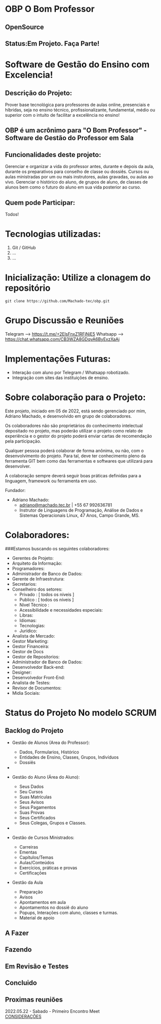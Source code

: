 # OBP O Bom Professor 
## OpenSource 
## Status:Em Projeto. Faça Parte!

# Software de Gestão do Ensino com Excelencia! 

## Descrição do Projeto: 
Prover base tecnológica para professores de aulas online, presenciais e híbridas, seja no ensino técnico, profissionalizante, fundamental, médio ou superior com o intuito de facilitar a excelência no ensino! 

## OBP é um acrônimo para "O Bom Professor" - Software de Gestão do Professor em Sala

## Funcionalidades deste projeto: 

Gerenciar e organizar a vida do professor antes, durante e depois da aula, durante os preparativos para conselho de classe ou dossiês. Cursos ou aulas ministradas por um ou mais instrutores, aulas gravadas, ou aulas ao vivo. Gerenciar o histórico do aluno, de grupos de aluno, de classes de alunos bem como o futuro do aluno em sua vida posterior ao curso.

## Quem pode Participar:
Todos! 

# Tecnologias utilizadas:

1. Git / GitHub
2. ...
3. ...


# Inicialização: Utilize a clonagem do repositório

    git clone https://github.com/Machado-tec/obp.git

# Grupo Discussão e Reuniões

  Telegram --> https://t.me/+2ElsFnxZ1RFjNjE5
  Whatsapp --> https://chat.whatsapp.com/CB3WZA8GDqvA6ByExzXaAj


# Implementações Futuras:

- Interação com aluno por Telegram / Whatsapp robotizado. 
- Integração com sites das instituições de ensino.
  
# Sobre colaboração para o Projeto: 

Este projeto, iniciado em 05 de 2022, está sendo gerenciado por mim, Adriano Machado, e desenvolvido em grupo de colaboradores. 

Os colaboradores não são proprietários do conhecimento intelectual depositado no projeto, mas poderão utilizar o projeto como relato de experiência e o gestor do projeto poderá enviar cartas de recomendação pela participação.     

Qualquer pessoa poderá colaborar de forma anônima, ou não, com o desenvolvimento do projeto. Para tal, deve ter conhecimento pleno da ferramenta GIT bem como das ferramentas e softwares que utilizará para desenvolver. 
    
A colaboração sempre deverá seguir boas práticas definidas para a linguagem, framework ou ferramenta em uso. 

Fundador: 
- Adriano Machado: 
  - adriano@machado.tec.br | +55 67 992636781
  - Instrutor de Linguagens de Programação, Análise de Dados e Sistemas Operacionais Linux, 47 Anos, Campo Grande, MS. 


# Colaboradores: 

###Estamos buscando os seguintes colaboradores:
- Gerentes de Projeto:
- Arquiteto da Informação:
- Programadores:
- Administrador de Banco de Dados:
- Gerente de Infraestrutura:
- Secretarios:
- Conselheiro dos setores:
  - Privado : [ todos os níveis ]
  - Publico : [ todos os níveis ]
  - Nível Técnico :
  - Acessibilidade e necessidades especiais: 
  - Libras: 
  - Idiomas: 
  - Tecnologias: 
  - Jurídico:
- Analista de Mercado: 
- Gestor Marketing:
- Gestor Financeira: 
- Gestor de Docs 
- Gestor de Repositorios: 
- Administrador de Banco de Dados: 
- Desenvolvedor Back-end:
- Designer: 
- Desenvolvedor Front-End:
- Analista de Testes:
- Revisor de Documentos: 
- Midia Sociais: 


# Status do Projeto No modelo SCRUM

## Backlog do Projeto

- Gestão de Alunos (Area do Professor):
  - Dados, Formularios, Histórico
  - Entidades de Ensino, Classes, Grupos, Indivíduos
  - Dossiês 
- 
- Gestão do Aluno (Área do Aluno):
  - Seus Dados
  - Seu Cursos
  - Suas Matrículas
  - Seus Avisos
  - Seus Pagamentos
  - Suas Provas 
  - Seus Certificados
  - Seus Colegas, Grupos e Classes. 
- 
- Gestão de Cursos Ministrados:
  - Carreiras
  - Ementas
  - Capítulos/Temas
  - Aulas/Conteúdos
  - Exercícios, práticas e provas
  - Certificações
  
- Gestão da Aula
  - Preparação
  - Avisos
  - Apontamentos em aula
  - Apontamentos no dossiê do aluno
  - Popups, Interações com aluno, classes e turmas.
  - Material de apoio 

## A Fazer

## Fazendo

## Em Revisão e Testes

## Concluido


## Proximas reuniões

2022.05.22 - Sabado - Primeiro Encontro Meet  
[CONSIDERAÇÕES](docs/meets/2022-05-22.md)

